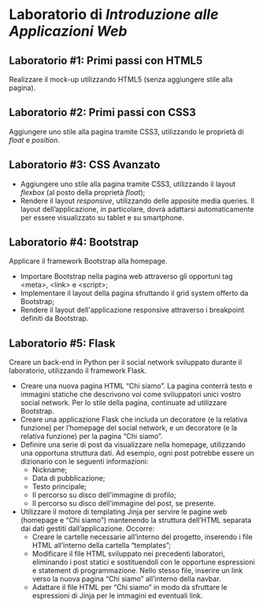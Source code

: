 # Laboratorio di *Introduzione alle Applicazioni Web*

## Laboratorio #1: Primi passi con HTML5
Realizzare il mock-up utilizzando HTML5 (senza aggiungere stile alla pagina).

## Laboratorio #2: Primi passi con CSS3
Aggiungere uno stile alla pagina tramite CSS3, utilizzando le proprietà di *float* e *position*.

## Laboratorio #3: CSS Avanzato
- Aggiungere uno stile alla pagina tramite CSS3, utilizzando il layout *flexbox* (al posto della proprietà *float*);
- Rendere il layout *responsive*, utilizzando delle apposite media queries. Il layout dell’applicazione, in particolare, dovrà adattarsi automaticamente per essere visualizzato su tablet e su smartphone.

## Laboratorio #4: Bootstrap
Applicare il framework Bootstrap alla homepage.
- Importare Bootstrap nella pagina web attraverso gli opportuni tag \<meta\>, \<link\> e \<script\>;
- Implementare il layout della pagina sfruttando il grid system offerto da Bootstrap;
- Rendere il layout dell'applicazione responsive attraverso i breakpoint definiti da Bootstrap.

## Laboratorio #5: Flask
Creare un back-end in Python per il social network sviluppato durante il laboratorio, utilizzando il framework Flask.
- Creare una nuova pagina HTML “Chi siamo”. La pagina conterrà testo e immagini statiche che descrivono voi come sviluppatori unici vostro social network. Per lo stile della pagina, continuate ad utilizzare Bootstrap.
- Creare una applicazione Flask che includa un decoratore (e la relativa funzione) per l’homepage del social network, e un decoratore (e la relativa funzione) per la pagina “Chi siamo”.
- Definire una serie di post da visualizzare nella homepage, utilizzando una opportuna struttura dati. Ad esempio, ogni post potrebbe essere un dizionario con le seguenti informazioni: 
  - Nickname;
  - Data di pubblicazione;
  - Testo principale;
  - Il percorso su disco dell'immagine di profilo;
  - Il percorso su disco dell'immagine del post, se presente.
- Utilizzare il motore di templating Jinja per servire le pagine web (homepage e “Chi siamo”) mantenendo la struttura dell’HTML separata dai dati gestiti dall’applicazione. Occorre:
  - Creare le cartelle necessarie all’interno del progetto, inserendo i file HTML all’interno della cartella “templates”;
  - Modificare il file HTML sviluppato nei precedenti laboratori, eliminando i post statici e sostituendoli con le opportune espressioni e statement di programmazione. Nello stesso file, inserire un link verso la nuova pagina “Chi siamo” all’interno della navbar.
  - Adattare il file HTML per “Chi siamo” in modo da sfruttare le espressioni di Jinja per le immagini ed eventuali link.
